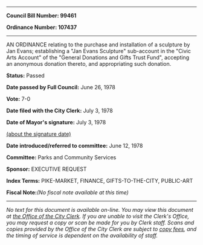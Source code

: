 

********

**Council Bill Number: 99461**
   
**Ordinance Number: 107437**
********

 AN ORDINANCE relating to the purchase and installation of a sculpture by Jan Evans; establishing a "Jan Evans Sculpture" sub-account in the "Civic Arts Account" of the "General Donations and Gifts Trust Fund", accepting an anonymous donation thereto, and appropriating such donation.

**Status:** Passed
   
**Date passed by Full Council:** June 26, 1978
   
**Vote:** 7-0
   
**Date filed with the City Clerk:** July 3, 1978
   
**Date of Mayor's signature:** July 3, 1978
   
[(about the signature date)](/~public/approvaldate.htm)
   
   
   
**Date introduced/referred to committee:** June 12, 1978
   
**Committee:** Parks and Community Services
   
**Sponsor:** EXECUTIVE REQUEST
   
   
**Index Terms:** PIKE-MARKET, FINANCE, GIFTS-TO-THE-CITY, PUBLIC-ART

**Fiscal Note:**_(No fiscal note available at this time)_
********

_No text for this document is available on-line. You may view this document at [the Office of the City Clerk](http://www.seattle.gov/leg/clerk/contactUs.htm). If you are unable to visit the Clerk's Office, you may request a copy or scan be made for you by Clerk staff. Scans and copies provided by the Office of the City Clerk are subject to [copy fees](http://clerk.seattle.gov/~public/clerkfees.htm), and the timing of service is dependent on the availability of staff._

